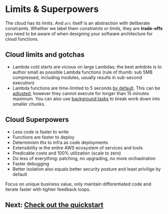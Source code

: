# Limits &amp; Superpowers

The cloud has its limits. And `arc` itself is an abstraction with deliberate constraints. Whether we label them *constraints* or *limits*, they are **trade-offs** you need to be aware of when designing your software architecture for cloud functions.

## Cloud limits and gotchas

- Lambda cold starts are vicious on large Lambdas; the best antidote is to author small as possible Lambda functions (rule of thumb: sub 5MB compressed, including modules, usually results in sub-second execution)
- Lambda functions are time-limited to 5 seconds [by default](/reference/arc-config). This can be [adjusted](/reference/arc-config), however they cannot execute for longer than 15 minutes maximum. You can also use [background tasks](/guides/background-tasks) to break work down into smaller chunks. 

## Cloud Superpowers

- Less code is faster to write
- Functions are faster to deploy
- Determinism thx to infra as code deployments 
- Extensibility w the entire AWS ecosystem of services and tools
- Predicable costs and 100% utilization (scale to zero)
- Do less of everything: patching, no upgrading, no more orchastration
- Faster debugging
- Better isolation also equals better security posture and least privilige by default

Focus on unique business value, only maintain differentiated code and iterate faster with tighter feedback loops.

## Next: [Check out the quickstart](/quickstart)

